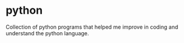 # python
Collection of python programs that helped me improve in coding and understand the python language.
